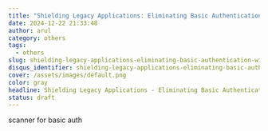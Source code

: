```yaml
---
title: "Shielding Legacy Applications: Eliminating Basic Authentication Without Code Changes"
date: 2024-12-22 21:33:48
author: arul
category: others
tags:
  - others
slug: shielding-legacy-applications-eliminating-basic-authentication-without-code-changes
disqus_identifier: shielding-legacy-applications-eliminating-basic-authentication-without-code-changes
cover: /assets/images/default.png
color: gray
headline: Shielding Legacy Applications - Eliminating Basic Authentication Without Code Changes
status: draft
---
```


scanner for basic auth
